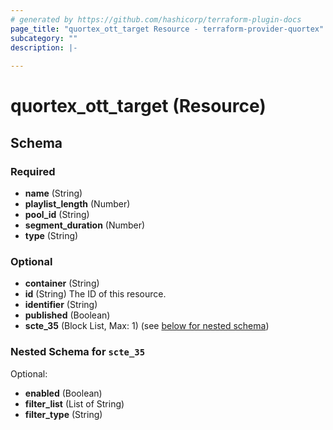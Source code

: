 ```yaml
---
# generated by https://github.com/hashicorp/terraform-plugin-docs
page_title: "quortex_ott_target Resource - terraform-provider-quortex"
subcategory: ""
description: |-
  
---
```


# quortex_ott_target (Resource)





<!-- schema generated by tfplugindocs -->
## Schema

### Required

- **name** (String)
- **playlist_length** (Number)
- **pool_id** (String)
- **segment_duration** (Number)
- **type** (String)

### Optional

- **container** (String)
- **id** (String) The ID of this resource.
- **identifier** (String)
- **published** (Boolean)
- **scte_35** (Block List, Max: 1) (see [below for nested schema](#nestedblock--scte_35))

<a id="nestedblock--scte_35"></a>
### Nested Schema for `scte_35`

Optional:

- **enabled** (Boolean)
- **filter_list** (List of String)
- **filter_type** (String)



